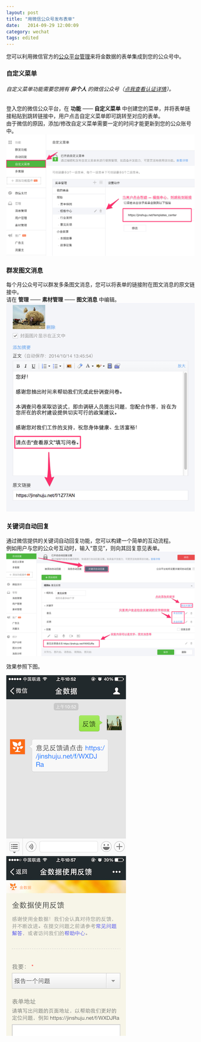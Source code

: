 ```yaml
---
layout: post
title: "用微信公众号发布表单"
date:   2014-09-29 12:00:09
category: wechat
tags: edited
---
```


您可以利用微信官方的[公众平台管理](https://mp.weixin.qq.com/)来将金数据的表单集成到您的公众号中。

### 自定义菜单

###### 自定义菜单功能需要您拥有 **非个人** 的微信公众号（[点我查看认证详情](http://kf.qq.com/faq/120322fu63YV131224ymQRNB.html)）。

登入您的微信公众平台，在 **功能** —— **自定义菜单** 中创建您的菜单，并将表单链接粘贴到跳转链接中，用户点击自定义菜单即可跳转至对应的表单。  
由于微信的原因，添加/修改自定义菜单需要一定的时间才能更新到您的公众账号中。
	![](/images/weixin-mp-1.png)

### 群发图文消息

每个月公众号可以群发多条图文消息，您可以将表单的链接附在图文消息的原文链接中。  
请在 **管理** —— **素材管理** —— **图文消息** 中编辑。
	![](/images/weixin-mp-2.png)

### 关键词自动回复

通过微信提供的关键词自动回复功能，您可以构建一个简单的互动流程。  
例如用户与您的公众号互动时，输入“意见”，则向其回复意见表单。
	![](/images/weixin-mp-3.png)

效果参照下图。
	
![](/images/weixin-result.jpg) ![](/images/weixin-form.jpg)
